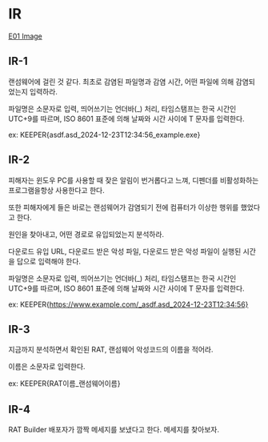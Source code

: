 # IR

<a href="https://drive.google.com/file/d/1KhkiZXagtpBXRQ63et2ZCyDtpvAIko87/view?usp=sharing">E01 Image</a>

## IR-1

랜섬웨어에 걸린 것 같다. 최초로 감염된 파일명과 감염 시간, 어떤 파일에 의해 감염되었는지 입력하라.

파일명은 소문자로 입력, 띄어쓰기는 언더바(_) 처리, 타임스탬프는 한국 시간인 UTC+9를 따르며, ISO 8601 표준에 의해 날짜와 시간 사이에 T 문자를 입력한다.

ex: KEEPER{asdf.asd_2024-12-23T12:34:56_example.exe}

## IR-2

피해자는 윈도우 PC를 사용할 때 잦은 알림이 번거롭다고 느껴, 디펜더를 비활성화하는 프로그램을항상 사용한다고 한다.

또한 피해자에게 들은 바로는 랜섬웨어가 감염되기 전에 컴퓨터가 이상한 행위를 했었다고 한다.

원인을 찾아내고, 어떤 경로로 유입되었는지 분석하라.

다운로드 유입 URL, 다운로드 받은 악성 파일, 다운로드 받은 악성 파일이 실행된 시간을 답으로 입력해야 한다.

파일명은 소문자로 입력, 띄어쓰기는 언더바(_) 처리, 타임스탬프는 한국 시간인 UTC+9를 따르며, ISO 8601 표준에 의해 날짜와 시간 사이에 T 문자를 입력한다.

ex: KEEPER{https://www.example.com/_asdf.asd_2024-12-23T12:34:56}

## IR-3

지금까지 분석하면서 확인된 RAT, 랜섬웨어 악성코드의 이름을 적어라.

이름은 소문자로 입력한다.

ex: KEEPER{RAT이름_랜섬웨어이름}

## IR-4

RAT Builder 배포자가 깜짝 메세지를 보냈다고 한다. 메세지를 찾아보자.
